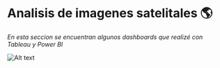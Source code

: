 # Analisis de imagenes satelitales 🌎

_En esta seccion se encuentran algunos dashboards que realizé con Tableau y Power BI_

![Alt text](https://raw.githubusercontent.com/riverofacundo/Traditional-machine-learning/Teledeteccion/main/Sat.png "Hola")

